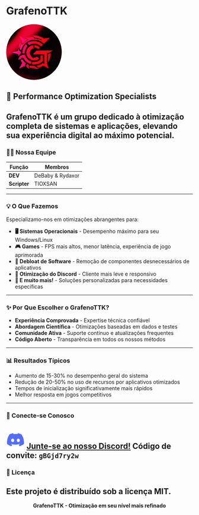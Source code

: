 # GrafenoTTK
<img src="https://github.com/GrafenoTTK/GrafenoTTK/blob/main/GRAFNEOTKlogo.jpg?raw=true" width="150" height="150" style="border-radius: 50%;">

## 🚀 Performance Optimization Specialists
GrafenoTTK é um grupo dedicado à otimização completa de sistemas e aplicações, elevando sua experiência digital ao máximo potencial.
---
### 👨‍💻 Nossa Equipe
| Função | Membros |
|--------|---------|
| **DEV** | DeBaby & Rydaxor |
| **Scripter** | TIOXSAN |
---
### 💡 O Que Fazemos
Especializamo-nos em otimizações abrangentes para:
- **🖥️ Sistemas Operacionais** - Desempenho máximo para seu Windows/Linux
- **🎮 Games** - FPS mais altos, menor latência, experiência de jogo aprimorada
- **🧹 Debloat de Software** - Remoção de componentes desnecessários de aplicativos
- **📱 Otimização do Discord** - Cliente mais leve e responsivo
- **🔧 E muito mais!** - Soluções personalizadas para necessidades específicas
---
### ✨ Por Que Escolher o GrafenoTTK?
- **Experiência Comprovada** - Expertise técnica confiável
- **Abordagem Científica** - Otimizações baseadas em dados e testes
- **Comunidade Ativa** - Suporte contínuo e atualizações frequentes
- **Código Aberto** - Transparência em todos os nossos métodos
---
### 📊 Resultados Típicos
- Aumento de 15-30% no desempenho geral do sistema
- Redução de 20-50% no uso de recursos por aplicativos otimizados
- Tempos de inicialização significativamente mais rápidos
- Melhor resposta em jogos competitivos
---
### 🔗 Conecte-se Conosco
[![Discord](https://github.com/GrafenoTTK/GrafenoTTK/blob/main/Discord.png?raw=true)](https://discord.gg/gBGjd7ry2w)
**[Junte-se ao nosso Discord!](https://discord.gg/gBGjd7ry2w)**
Código de convite: `gBGjd7ry2w`
---
### 📜 Licença
Este projeto é distribuído sob a licença MIT.
---
<div align="center">
<b>GrafenoTTK - Otimização em seu nível mais refinado</b>
</div>
